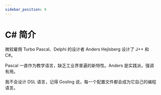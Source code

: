 ```yaml
---
sidebar_position: 9
---
```


# C# 简介

微软雇佣 Turbo Pascal、Delphi 的设计者 Anders Hejlsberg 设计了 J++ 和 C#。

Pascal 一直作为教学语言，缺乏工业界普遍的新特性。Anders 是实践派，强调有用。

我不会设计 DSL 语言，记得 Gosling 说，每一个配置文件都会成为它自己的编程语言。


